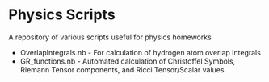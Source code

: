 # Physics Scripts

A repository of various scripts useful for physics homeworks

- OverlapIntegrals.nb - For calculation of hydrogen atom overlap integrals
- GR\_functions.nb - Automated calculation of Christoffel Symbols, Riemann Tensor components, and Ricci Tensor/Scalar values
